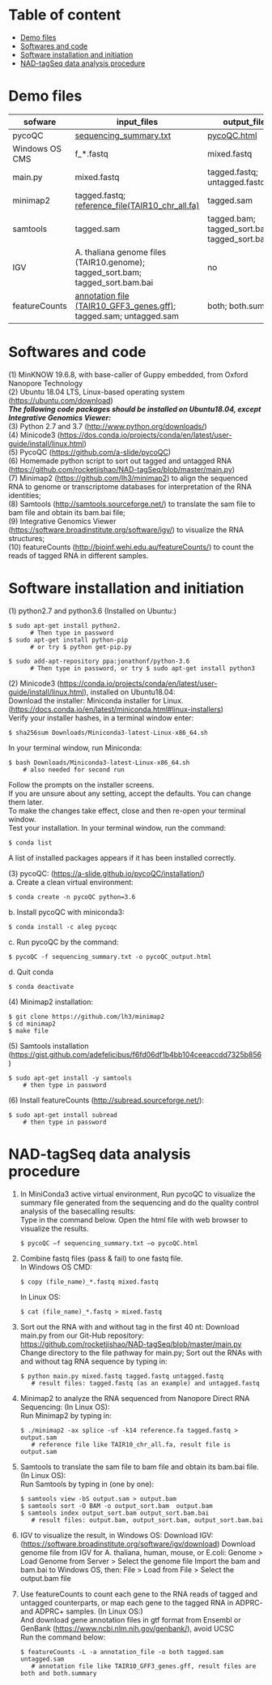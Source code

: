 # Table of content

- [Demo files](#demo-files)
- [Softwares and code](#softwares-and-code)
- [Software installation and initiation](#software-installation-and-initiation)
- [NAD-tagSeq data analysis procedure](#nad-tagseq-data-analysis-procedure)


# Demo files			
       
|sofware|input_files|output_files|  
|---|---|---|  
| pycoQC | [sequencing_summary.txt](https://github.com/rocketjishao/NAD-tagSeq/blob/master/Rapiflex-PC_20191225_182450_FAL15529_minion_sequencing_run_1_sequencing_summary.tar.xz) | [pycoQC.html](https://github.com/rocketjishao/NAD-tagSeq/blob/master/pycoQC.html) |     
| Windows OS CMS | f_\*.fastq | mixed.fastq|  
| main.py | mixed.fastq | tagged.fastq; untagged.fastq |  
| minimap2 | tagged.fastq; [reference_file(TAIR10_chr_all.fa)](https://github.com/rocketjishao/NAD-tagSeq/blob/master/TAIR10_chr_1_3.rar) | tagged.sam |  
| samtools | tagged.sam | tagged.bam; tagged_sort.bam; tagged_sort.bam.bai |  
| IGV | A. thaliana genome files (TAIR10.genome); tagged_sort.bam; tagged_sort.bam.bai | no |  
| featureCounts | [annotation file (TAIR10_GFF3_genes.gff)](https://github.com/rocketjishao/NAD-tagSeq/blob/master/TAIR10_GFF3_genes.rar); tagged.sam; untagged.sam | both; both.summary | 


# Softwares and code
 (1) MinKNOW 19.6.8, with base-caller of Guppy embedded, from Oxford Nanopore Technology  
 (2) Ubuntu 18.04 LTS, Linux-based operating system (https://ubuntu.com/download)  
***The following code packages should be installed on Ubuntu18.04, except Integrative Genomics Viewer:***  
(3) Python 2.7 and 3.7 (http://www.python.org/downloads/)  
(4) Minicode3 (https://dos.conda.io/projects/conda/en/latest/user-guide/install/linux.html)             
(5) PycoQC (https://github.com/a-slide/pycoQC)  
(6) Homemade python script to sort out tagged and untagged RNA  (https://github.com/rocketjishao/NAD-tagSeq/blob/master/main.py)  
(7) Minimap2 (https://github.com/lh3/minimap2) to align the sequenced RNA to genome or transcriptome databases for interpretation of the RNA identities;  
(8) Samtools (http://samtools.sourceforge.net/) to translate the sam file to bam file and obtain its bam.bai file;  
(9) Integrative Genomics Viewer (https://software.broadinstitute.org/software/igv/) to visualize the RNA structures;  
(10) featureCounts (http://bioinf.wehi.edu.au/featureCounts/) to count the reads of tagged RNA in different samples.  

# Software installation and initiation
(1) python2.7 and python3.6 (Installed on Ubuntu:)
    
    $ sudo apt-get install python2.
          # Then type in password
    $ sudo apt-get install python-pip 
          # or try $ python get-pip.py

    $ sudo add-apt-repository ppa:jonathonf/python-3.6
          # Then type in password, or try $ sudo apt-get install python3

(2) Minicode3 (https://conda.io/projects/conda/en/latest/user-guide/install/linux.html), installed on Ubuntu18.04:  
    Download the installer: Miniconda installer for Linux.(https://docs.conda.io/en/latest/miniconda.html#linux-installers)  
    Verify your installer hashes, in a terminal window enter:  
        
    $ sha256sum Downloads/Miniconda3-latest-Linux-x86_64.sh
   In your terminal window, run Miniconda:  
        
    $ bash Downloads/Miniconda3-latest-Linux-x86_64.sh
        # also needed for second run
   Follow the prompts on the installer screens.  
   If you are unsure about any setting, accept the defaults. You can change them later.  
   To make the changes take effect, close and then re-open your terminal window.  
   Test your installation. In your terminal window, run the command:
   
    $ conda list
   A list of installed packages appears if it has been installed correctly.  

(3) pycoQC: (https://a-slide.github.io/pycoQC/installation/)  
a. Create a clean virtual environment:  

    $ conda create -n pycoQC python=3.6

b. Install pycoQC with miniconda3:  

    $ conda install -c aleg pycoqc

c. Run pycoQC by the command:  

    $ pycoQC -f sequencing_summary.txt -o pycoQC_output.html
d. Quit conda 

    $ conda deactivate

(4) Minimap2 installation:    
    
    $ git clone https://github.com/lh3/minimap2
    $ cd minimap2 
    $ make file
(5) Samtools installation (https://gist.github.com/adefelicibus/f6fd06df1b4bb104ceeaccdd7325b856)
      
    $ sudo apt-get install -y samtools
        # then type in password
(6) Install featureCounts (http://subread.sourceforge.net/):  
    
    $ sudo apt-get install subread 
        # then type in password 

# NAD-tagSeq data analysis procedure

1. In MiniConda3 active virtual environment, 
   Run pycoQC to visualize the summary file generated from the sequencing and do the quality control analysis of the basecalling results:  
   Type in the command below. Open the html file with web browser to visualize the results.   
    
       $ pycoQC –f sequencing_summary.txt –o pycoQC.html

2. Combine fastq files (pass & fail) to one fastq file.  
    In Windows OS CMD:  
    
       $ copy (file_name)_*.fastq mixed.fastq
    In Linux OS: 
    
       $ cat (file_name)_*.fastq > mixed.fastq

3. Sort out the RNA with and without tag in the first 40 nt:
   Download main.py from our Git-Hub repository: https://github.com/rocketjishao/NAD-tagSeq/blob/master/main.py  
   Change directory to the file pathway for main.py; 
   Sort out the RNAs with and without tag RNA sequence by typing in:
        
       $ python main.py mixed.fastq tagged.fastq untagged.fastq
          # result files: tagged.fastq (as an example) and untagged.fastq
        
4. Minimap2 to analyze the RNA sequenced from Nanopore Direct RNA Sequencing: (In Linux OS):  
   Run Minimap2 by typing in:
        
       $ ./minimap2 -ax splice -uf -k14 reference.fa tagged.fastq > output.sam
          # reference file like TAIR10_chr_all.fa, result file is output.sam

5. Samtools to translate the sam file to bam file and obtain its bam.bai file. (In Linux OS):  
   Run Samtools by typing in (one by one):
    
       $ samtools view -bS output.sam > output.bam 
       $ samtools sort -O BAM -o output_sort.bam  output.bam
       $ samtools index output_sort.bam output_sort.bam.bai
          # result files: output.bam, output_sort.bam, output_sort.bam.bai

6. IGV to visualize the result, in Windows OS:
    Download IGV: (https://software.broadinstitute.org/software/igv/download)
    Download genome file from IGV for A. thaliana, human, mouse, or E.coli: 
        Genome > Load Genome from Server > Select the genome file
    Import the bam and bam.bai to Windows OS, then: 
        File > Load from File > Select the output.bam file
  
7. Use featureCounts to count each gene to the RNA reads of tagged and untagged counterparts, or map each gene to the tagged RNA in ADPRC- and ADPRC+ samples. (In Linux OS:)  
   And download gene annotation files in gtf format from Ensembl or GenBank (https://www.ncbi.nlm.nih.gov/genbank/), avoid UCSC  
   Run the command below:  
        
       $ featureCounts -L -a annotation_file -o both tagged.sam untagged.sam
          # annotation file like TAIR10_GFF3_genes.gff, result files are both and both.summary
